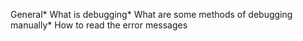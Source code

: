 General* What is debugging* What are some methods of debugging manually* How to read the error messages
